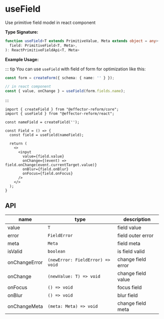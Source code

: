 # useField

Use primitive field model in react component

__Type Signature:__

```ts
function useField<T extends PrimitiveValue, Meta extends object = any>(
  field: PrimitiveField<T, Meta>,
): ReactPrimitiveFieldApi<T, Meta>
```

__Example Usage:__

::: tip
You can use `useField` with field of form for optimization like this:

```ts
const form = createForm({ schema: { name: '' } });

// in react component
const { value, onChange } = useField(form.fields.name);
```

:::

```tsx
import { createField } from "@effector-reform/core";
import { useField } from "@effector-reform/react";

const nameField = createField('');

const Field = () => {
  const field = useField(nameField);

  return (
    <>
      <input
        value={field.value}
        onChange={(event) => field.onChange(event.currentTarget.value)}
        onBlur={field.onBlur}
        onFocus={field.onFocus}
      />
    </>
  );
}
```

## API

| name          | type                               | description        |
| ------------- | ---------------------------------- | ------------------ |
| value         | `T`                              | field value        |
| error         | `FieldError`                     | field outer error  |
| meta          | `Meta`                           | field meta         |
| isValid       | `boolean`                        | is field valid     |
| onChangeError | `(newError: FieldError) => void` | change field error |
| onChange      | `(newValue: T) => void`          | change field value |
| onFocus       | `() => void`                     | focus field        |
| onBlur        | `() => void`                     | blur field         |
| onChangeMeta  | `(meta: Meta) => void`           | change field meta  |
